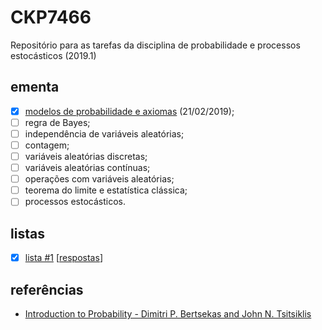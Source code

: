 # CKP7466
Repositório para as tarefas da disciplina de probabilidade e processos estocásticos (2019.1) 


<!-- ## informações
 - **professor**: [João Paulo Pordeus Gomes](http://www.mdcc.ufc.br/component/content/article/34-fixo/382) (Departamento de Computação);
 - **local**: bloco 915 / sala 1074;
 - **horário**: ter e  qui 16:00--18:00 (18/02/2019 - 27/06/2019). -->

## ementa
 - [x] [modelos de probabilidade e axiomas](https://github.com/omadson/CKP7466/raw/master/slides/Aula%202.pdf) (21/02/2019);
 - [ ] regra de Bayes;
 - [ ] independência de variáveis aleatórias;
 - [ ] contagem;
 - [ ] variáveis aleatórias discretas;
 - [ ] variáveis aleatórias contínuas;
 - [ ] operações com variáveis aleatórias;
 - [ ] teorema do limite e estatística clássica;
 - [ ] processos estocásticos.

## listas
 - [x] [lista #1](https://github.com/omadson/CKP7466/raw/master/listas/Lista_1.pdf) [[respostas](https://omadson.github.io/blog/ckp7466-lista1.html)]

<!-- ## avaliação
 - 2 provas;
   - [ ] AP1: sem data
   - [ ] AP2: sem data
 - listas (1 pontos adicional na média).
   - [lista 1](https://github.com/omadson/CKP7466/raw/master/listas/Lista_1.pdf) -->

## referências
 - [Introduction to Probability - Dimitri P. Bertsekas and John N. Tsitsiklis](http://users.ece.cmu.edu/~byronyu/teaching/18698/probability_bertsekas.pdf)